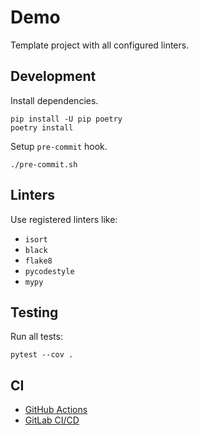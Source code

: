 Demo
====

Template project with all configured linters.

Development
-----------

Install dependencies.

```shell
pip install -U pip poetry
poetry install
```

Setup `pre-commit` hook.

```shell
./pre-commit.sh
```

Linters
-------

Use registered linters like:

- `isort`
- `black`
- `flake8`
- `pycodestyle`
- `mypy`

Testing
-------

Run all tests:

```shell
pytest --cov .
```

CI
--

- [GitHub Actions](.github/workflows/ci.yml)
- [GitLab CI/CD](.gitlab-ci.yml)
